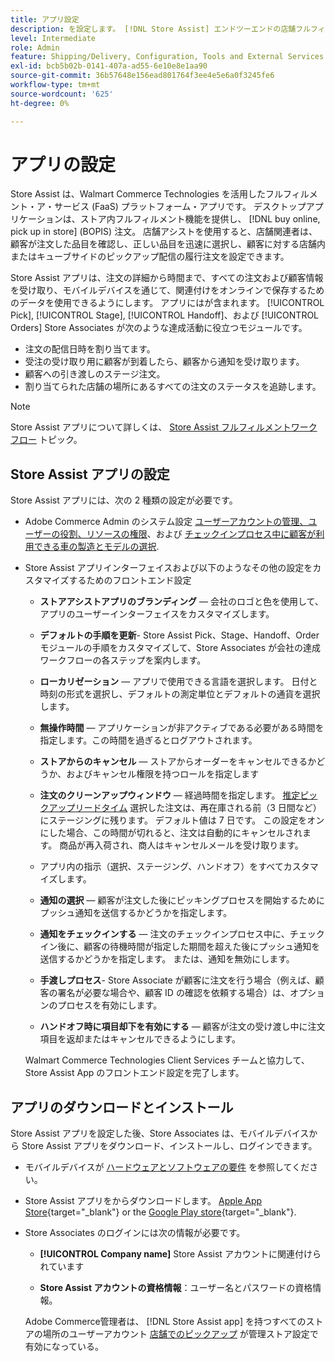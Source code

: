```yaml
---
title: アプリ設定
description: を設定します。 [!DNL Store Assist] エンドツーエンドの店舗フルフィルメントワークフローとプロセスを管理するアプリは、オンラインで購入し、店舗注文で受け取ります。
level: Intermediate
role: Admin
feature: Shipping/Delivery, Configuration, Tools and External Services
exl-id: bcb5b02b-0141-407a-ad55-6e10e8e1aa90
source-git-commit: 36b57648e156ead801764f3ee4e5e6a0f3245fe6
workflow-type: tm+mt
source-wordcount: '625'
ht-degree: 0%

---
```


# アプリの設定

Store Assist は、Walmart Commerce Technologies を活用したフルフィルメント・ア・サービス (FaaS) プラットフォーム・アプリです。 デスクトップアプリケーションは、ストア内フルフィルメント機能を提供し、 [!DNL buy online, pick up in store] (BOPIS) 注文。 店舗アシストを使用すると、店舗関連者は、顧客が注文した品目を確認し、正しい品目を迅速に選択し、顧客に対する店舗内またはキューブサイドのピックアップ配信の履行注文を設定できます。

Store Assist アプリは、注文の詳細から時間まで、すべての注文および顧客情報を受け取り、モバイルデバイスを通じて、関連付けをオンラインで保存するためのデータを使用できるようにします。 アプリにはが含まれます。 [!UICONTROL Pick], [!UICONTROL Stage], [!UICONTROL Handoff]、および [!UICONTROL Orders] Store Associates が次のような達成活動に役立つモジュールです。

- 注文の配信日時を割り当てます。
- 受注の受け取り用に顧客が到着したら、顧客から通知を受け取ります。
- 顧客への引き渡しのステージ注文。
- 割り当てられた店舗の場所にあるすべての注文のステータスを追跡します。

>[!NOTE]
>
>Store Assist アプリについて詳しくは、 [Store Assist フルフィルメントワークフロー](store-assist-modules.md) トピック。

## Store Assist アプリの設定

Store Assist アプリには、次の 2 種類の設定が必要です。

- Adobe Commerce Admin のシステム設定 [ユーザーアカウントの管理、ユーザーの役割、リソースの権限](user-setup.md)、および [チェックインプロセス中に顧客が利用できる車の製造とモデルの選択](check-in-experience-setup.md).

- Store Assist アプリインターフェイスおよび以下のようなその他の設定をカスタマイズするためのフロントエンド設定

   - **ストアアシストアプリのブランディング** — 会社のロゴと色を使用して、アプリのユーザーインターフェイスをカスタマイズします。

   - **デフォルトの手順を更新**- Store Assist Pick、Stage、Handoff、Order モジュールの手順をカスタマイズして、Store Associates が会社の達成ワークフローの各ステップを案内します。

   - **ローカリゼーション** — アプリで使用できる言語を選択します。 日付と時刻の形式を選択し、デフォルトの測定単位とデフォルトの通貨を選択します。

   - **無操作時間** — アプリケーションが非アクティブである必要がある時間を指定します。この時間を過ぎるとログアウトされます。

   - **ストアからのキャンセル** — ストアからオーダーをキャンセルできるかどうか、およびキャンセル権限を持つロールを指定します

   - **注文のクリーンアップウィンドウ** — 経過時間を指定します。 [推定ピックアップリードタイム](enable-general.md#delivery-method-title-configuration) 選択した注文は、再在庫される前（3 日間など）にステージングに残ります。 デフォルト値は 7 日です。 この設定をオンにした場合、この時間が切れると、注文は自動的にキャンセルされます。 商品が再入荷され、商人はキャンセルメールを受け取ります。

   - アプリ内の指示（選択、ステージング、ハンドオフ）をすべてカスタマイズします。

   - **通知の選択** — 顧客が注文した後にピッキングプロセスを開始するためにプッシュ通知を送信するかどうかを指定します。

   - **通知をチェックインする** — 注文のチェックインプロセス中に、チェックイン後に、顧客の待機時間が指定した期間を超えた後にプッシュ通知を送信するかどうかを指定します。 または、通知を無効にします。

   - **手渡しプロセス**- Store Associate が顧客に注文を行う場合（例えば、顧客の署名が必要な場合や、顧客 ID の確認を依頼する場合）は、オプションのプロセスを有効にします。

   - **ハンドオフ時に項目却下を有効にする** — 顧客が注文の受け渡し中に注文項目を返却またはキャンセルできるようにします。

  Walmart Commerce Technologies Client Services チームと協力して、Store Assist App のフロントエンド設定を完了します。

## アプリのダウンロードとインストール

Store Assist アプリを設定した後、Store Associates は、モバイルデバイスから Store Assist アプリをダウンロード、インストールし、ログインできます。

- モバイルデバイスが [ハードウェアとソフトウェアの要件](solution-requirements.md#store-assist-app-requirements) を参照してください。

- Store Assist アプリをからダウンロードします。 [Apple App Store](https://apps.apple.com/us/app/store-assist-by-walmart/id1609281539){target="_blank"} or the [Google Play store](https://play.google.com/store/apps/details?id=com.walmart.faas.storeassist){target="_blank"}.

- Store Associates のログインには次の情報が必要です。

   - **[!UICONTROL Company name]** Store Assist アカウントに関連付けられています

   - **Store Assist アカウントの資格情報**：ユーザー名とパスワードの資格情報。

  Adobe Commerce管理者は、 [!DNL Store Assist app] を持つすべてのストアの場所のユーザーアカウント [店舗でのピックアップ](merchant-store-configuration.md#pickup-location-configuration) が管理ストア設定で有効になっている。
